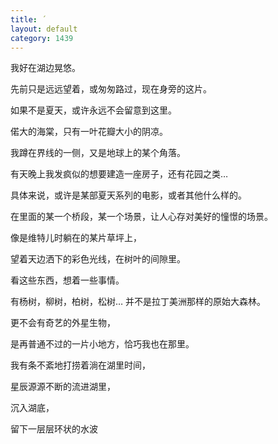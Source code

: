 ```yaml
---
title: ´
layout: default
category: 1439
---
```


我好在湖边晃悠。

先前只是远远望着，或匆匆路过，现在身旁的这片。

如果不是夏天，或许永远不会留意到这里。

偌大的海棠，只有一叶花瓣大小的阴凉。

我蹲在界线的一侧，又是地球上的某个角落。

有天晚上我发疯似的想要建造一座房子，还有花园之类…

具体来说，或许是某部夏天系列的电影，或者其他什么样的。

在里面的某一个桥段，某一个场景，让人心存对美好的憧憬的场景。

像是维特儿时躺在的某片草坪上，

望着天边洒下的彩色光线，在树叶的间隙里。

看这些东西，想着一些事情。

有杨树，柳树，柏树，松树… 并不是拉丁美洲那样的原始大森林。

更不会有奇艺的外星生物，

是再普通不过的一片小地方，恰巧我也在那里。

我有条不紊地打捞着淌在湖里时间，

星辰源源不断的流进湖里，

沉入湖底，

留下一层层环状的水波
